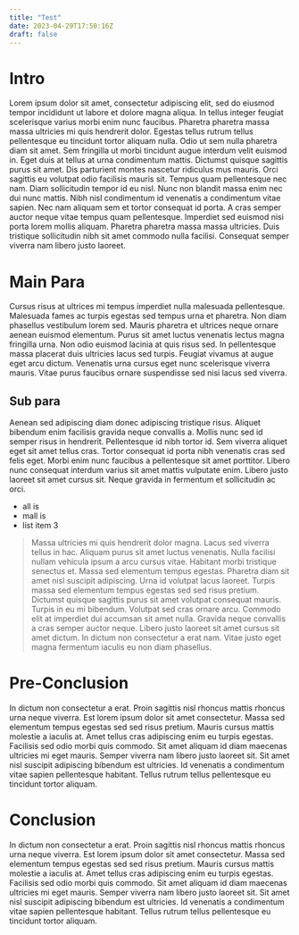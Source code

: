 ```yaml
---
title: "Test"
date: 2023-04-29T17:50:16Z
draft: false
---
```


# Intro
Lorem ipsum dolor sit amet, consectetur adipiscing elit, sed do eiusmod tempor incididunt ut labore et dolore magna aliqua. In tellus integer feugiat scelerisque varius morbi enim nunc faucibus. Pharetra pharetra massa massa ultricies mi quis hendrerit dolor. Egestas tellus rutrum tellus pellentesque eu tincidunt tortor aliquam nulla. Odio ut sem nulla pharetra diam sit amet. Sem fringilla ut morbi tincidunt augue interdum velit euismod in. Eget duis at tellus at urna condimentum mattis. Dictumst quisque sagittis purus sit amet. Dis parturient montes nascetur ridiculus mus mauris. Orci sagittis eu volutpat odio facilisis mauris sit. Tempus quam pellentesque nec nam. Diam sollicitudin tempor id eu nisl. Nunc non blandit massa enim nec dui nunc mattis. Nibh nisl condimentum id venenatis a condimentum vitae sapien. Nec nam aliquam sem et tortor consequat id porta. A cras semper auctor neque vitae tempus quam pellentesque. Imperdiet sed euismod nisi porta lorem mollis aliquam. Pharetra pharetra massa massa ultricies. Duis tristique sollicitudin nibh sit amet commodo nulla facilisi. Consequat semper viverra nam libero justo laoreet.

# Main Para
Cursus risus at ultrices mi tempus imperdiet nulla malesuada pellentesque. Malesuada fames ac turpis egestas sed tempus urna et pharetra. Non diam phasellus vestibulum lorem sed. Mauris pharetra et ultrices neque ornare aenean euismod elementum. Purus sit amet luctus venenatis lectus magna fringilla urna. Non odio euismod lacinia at quis risus sed. In pellentesque massa placerat duis ultricies lacus sed turpis. Feugiat vivamus at augue eget arcu dictum. Venenatis urna cursus eget nunc scelerisque viverra mauris. Vitae purus faucibus ornare suspendisse sed nisi lacus sed viverra.

## Sub para
Aenean sed adipiscing diam donec adipiscing tristique risus. Aliquet bibendum enim facilisis gravida neque convallis a. Mollis nunc sed id semper risus in hendrerit. Pellentesque id nibh tortor id. Sem viverra aliquet eget sit amet tellus cras. Tortor consequat id porta nibh venenatis cras sed felis eget. Morbi enim nunc faucibus a pellentesque sit amet porttitor. Libero nunc consequat interdum varius sit amet mattis vulputate enim. Libero justo laoreet sit amet cursus sit. Neque gravida in fermentum et sollicitudin ac orci.

- all is 
- mall is
- list item 3

> Massa ultricies mi quis hendrerit dolor magna. Lacus sed viverra tellus in hac. Aliquam purus sit amet luctus venenatis. Nulla facilisi nullam vehicula ipsum a arcu cursus vitae. Habitant morbi tristique senectus et. Massa sed elementum tempus egestas. Pharetra diam sit amet nisl suscipit adipiscing. Urna id volutpat lacus laoreet. Turpis massa sed elementum tempus egestas sed sed risus pretium. Dictumst quisque sagittis purus sit amet volutpat consequat mauris. Turpis in eu mi bibendum. Volutpat sed cras ornare arcu. Commodo elit at imperdiet dui accumsan sit amet nulla. Gravida neque convallis a cras semper auctor neque. Libero justo laoreet sit amet cursus sit amet dictum. In dictum non consectetur a erat nam. Vitae justo eget magna fermentum iaculis eu non diam phasellus.

# Pre-Conclusion
In dictum non consectetur a erat. Proin sagittis nisl rhoncus mattis rhoncus urna neque viverra. Est lorem ipsum dolor sit amet consectetur. Massa sed elementum tempus egestas sed sed risus pretium. Mauris cursus mattis molestie a iaculis at. Amet tellus cras adipiscing enim eu turpis egestas. Facilisis sed odio morbi quis commodo. Sit amet aliquam id diam maecenas ultricies mi eget mauris. Semper viverra nam libero justo laoreet sit. Sit amet nisl suscipit adipiscing bibendum est ultricies. Id venenatis a condimentum vitae sapien pellentesque habitant. Tellus rutrum tellus pellentesque eu tincidunt tortor aliquam.

# Conclusion
In dictum non consectetur a erat. Proin sagittis nisl rhoncus mattis rhoncus urna neque viverra. Est lorem ipsum dolor sit amet consectetur. Massa sed elementum tempus egestas sed sed risus pretium. Mauris cursus mattis molestie a iaculis at. Amet tellus cras adipiscing enim eu turpis egestas. Facilisis sed odio morbi quis commodo. Sit amet aliquam id diam maecenas ultricies mi eget mauris. Semper viverra nam libero justo laoreet sit. Sit amet nisl suscipit adipiscing bibendum est ultricies. Id venenatis a condimentum vitae sapien pellentesque habitant. Tellus rutrum tellus pellentesque eu tincidunt tortor aliquam.

